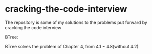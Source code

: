 cracking-the-code-interview
===========================

The repository is some of my solutions to the problems put forward by cracking the code interview

BTree:

BTree solves the problem of Chapter 4, from 4.1 ~ 4.8(without 4.2)